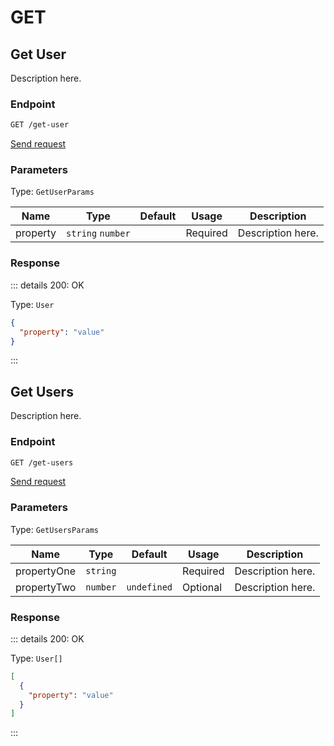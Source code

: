 # GET

## Get User

Description here.

### Endpoint

```sh
GET /get-user
```

[Send request](https://hopp.sh/r/JBh9Te5UcEqv '/get-user')

### Parameters

Type: `GetUserParams`

| Name     | Type              | Default | Usage    | Description       |
| -------- | ----------------- | ------- | -------- | ----------------- |
| property | `string` `number` |         | Required | Description here. |

### Response

::: details 200: OK

Type: `User`

```json
{
  "property": "value"
}
```

:::

## Get Users

Description here.

### Endpoint

```sh
GET /get-users
```

[Send request](https://hopp.sh/r/Mfa0Arg3zIqz '/get-users')

### Parameters

Type: `GetUsersParams`

| Name        | Type     | Default     | Usage    | Description       |
| ----------- | -------- | ----------- | -------- | ----------------- |
| propertyOne | `string` |             | Required | Description here. |
| propertyTwo | `number` | `undefined` | Optional | Description here. |

### Response

::: details 200: OK

Type: `User[]`

```json
[
  {
    "property": "value"
  }
]
```

:::
